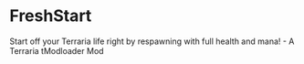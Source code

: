 # FreshStart
Start off your Terraria life right by respawning with full health and mana! - A Terraria tModloader Mod
